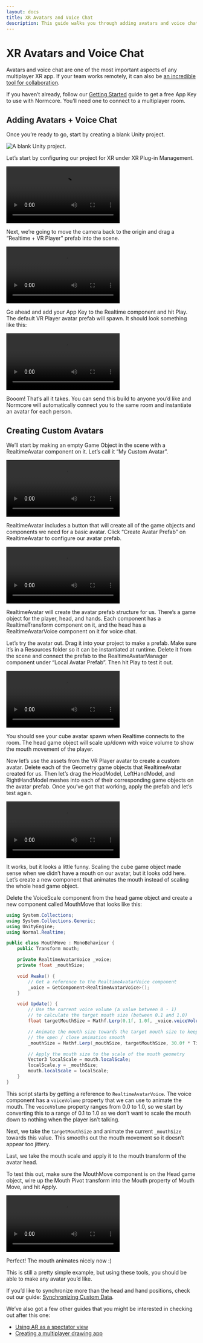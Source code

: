 ```yaml
---
layout: docs
title: XR Avatars and Voice Chat
description: This guide walks you through adding avatars and voice chat to your XR application.
---
```

# XR Avatars and Voice Chat

Avatars and voice chat are one of the most important aspects of any multiplayer XR app. If your team works remotely, it can also be [an incredible tool for collaboration](https://www.normalvr.com/blog/working-remotely-in-vr-ar/).

If you haven’t already, follow our [Getting Started](../getting-started.md) guide to get a free App Key to use with Normcore. You’ll need one to connect to a multiplayer room.


## Adding Avatars + Voice Chat
Once you’re ready to go, start by creating a blank Unity project.

![](./xr-avatars-and-voice-chat/blank-project.png "A blank Unity project.")

Let’s start by configuring our project for XR under XR Plug-in Management.

![](./xr-avatars-and-voice-chat/enable-xr-support.mp4 "Enabling VR support in the Unity project settings.")

Next, we’re going to move the camera back to the origin and drag a “Realtime + VR Player" prefab into the scene.

![](./xr-avatars-and-voice-chat/set-up-camera-and-realtime.mp4 "Reset the Main Camera transform, and add an instance of Realtime to your scene.")

Go ahead and add your App Key to the Realtime component and hit Play. The default VR Player avatar prefab will spawn. It should look something like this:

![](./xr-avatars-and-voice-chat/working-avatar.mp4 "It works! 🎉")

Booom! That’s all it takes. You can send this build to anyone you’d like and Normcore will automatically connect you to the same room and instantiate an avatar for each person.

## Creating Custom Avatars
We’ll start by making an empty Game Object in the scene with a RealtimeAvatar component on it. Let’s call it “My Custom Avatar”.

![](./xr-avatars-and-voice-chat/add-realtime-avatar.mp4 "Create an empty GameObject named 'My Custom Avatar', then add a RealtimeAvatar component to it.")

RealtimeAvatar includes a button that will create all of the game objects and components we need for a basic avatar. Click “Create Avatar Prefab” on RealtimeAvatar to configure our avatar prefab.

![](./xr-avatars-and-voice-chat/create-custom-avatar.mp4 "In the Hierarchy, you can see our 'My Custom Avatar' now has some newly created Head and Hand objects, along with some nested sample geometry.")

RealtimeAvatar will create the avatar prefab structure for us. There’s a game object for the player, head, and hands. Each component has a RealtimeTransform component on it, and the head has a RealtimeAvatarVoice component on it for voice chat.

Let’s try the avatar out. Drag it into your project to make a prefab. Make sure it’s in a Resources folder so it can be instantiated at runtime. Delete it from the scene and connect the prefab to the RealtimeAvatarManager component under “Local Avatar Prefab”. Then hit Play to test it out.

![](./xr-avatars-and-voice-chat/create-avatar-prefab-and-connect.mp4 "Create a prefab from your custom avatar and hook it up into the Realtime instance in your scene.")

You should see your cube avatar spawn when Realtime connects to the room. The head game object will scale up/down with voice volume to show the mouth movement of the player.

Now let’s use the assets from the VR Player avatar to create a custom avatar. Delete each of the Geometry game objects that RealtimeAvatar created for us. Then let’s drag the HeadModel, LeftHandModel, and RightHandModel meshes into each of their corresponding game objects on the avatar prefab. Once you’ve got that working, apply the prefab and let’s test again.

![](./xr-avatars-and-voice-chat/update-avatar-geometry.mp4 "Updating our sample avatar to include the geometry used in the sample VR Player avatar bundled with Normcore.")

It works, but it looks a little funny. Scaling the cube game object made sense when we didn’t have a mouth on our avatar, but it looks odd here. Let’s create a new component that animates the mouth instead of scaling the whole head game object.

Delete the VoiceScale component from the head game object and create a new component called MouthMove that looks like this:

```csharp
using System.Collections;
using System.Collections.Generic;
using UnityEngine;
using Normal.Realtime;

public class MouthMove : MonoBehaviour {
    public Transform mouth;

    private RealtimeAvatarVoice _voice;
    private float _mouthSize;

    void Awake() {
        // Get a reference to the RealtimeAvatarVoice component
        _voice = GetComponent<RealtimeAvatarVoice>();
    }

    void Update() {
        // Use the current voice volume (a value between 0 - 1) 
        // to calculate the target mouth size (between 0.1 and 1.0)
        float targetMouthSize = Mathf.Lerp(0.1f, 1.0f, _voice.voiceVolume);

        // Animate the mouth size towards the target mouth size to keep 
        // the open / close animation smooth
        _mouthSize = Mathf.Lerp(_mouthSize, targetMouthSize, 30.0f * Time.deltaTime);

        // Apply the mouth size to the scale of the mouth geometry
        Vector3 localScale = mouth.localScale;
        localScale.y = _mouthSize;
        mouth.localScale = localScale;
    }
}
```

This script starts by getting a reference to `RealtimeAvatarVoice`. The voice component has a `voiceVolume` property that we can use to animate the mouth. The `voiceVolume` property ranges from 0.0 to 1.0, so we start by converting this to a range of 0.1 to 1.0 as we don’t want to scale the mouth down to nothing when the player isn’t talking.

Next, we take the `targetMouthSize` and animate the current `_mouthSize` towards this value. This smooths out the mouth movement so it doesn’t appear too jittery.

Last, we take the mouth scale and apply it to the mouth transform of the avatar head.

To test this out, make sure the MouthMove component is on the Head game object, wire up the Mouth Pivot transform into the Mouth property of Mouth Move, and hit Apply.

![](./xr-avatars-and-voice-chat/mouth-move.mp4 "After creating our MouthMove script, remove the Voice Scale component that is attached to the Head by default, and add our new Mouth Move component.")

Perfect! The mouth animates nicely now :)

This is still a pretty simple example, but using these tools, you should be able to make any avatar you’d like.

If you’d like to synchronize more than the head and hand positions, check out our guide: [Synchronizing Custom Data](../core-concepts/synchronizing-custom-data).

We’ve also got a few other guides that you might be interested in checking out after this one:

- [Using AR as a spectator view](./using-ar-as-a-spectator-view)
- [Creating a multiplayer drawing app](./creating-a-multiplayer-drawing-app)
